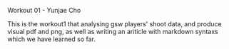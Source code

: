 Workout 01 - Yunjae Cho

This is the workout1 that analysing gsw players' shoot data, and produce visual pdf and png, as well as writing an ariticle with markdown syntaxs which we have learned so far.
